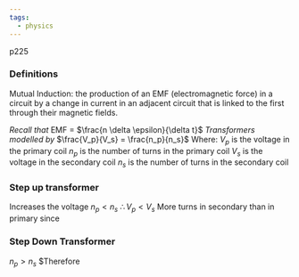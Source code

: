 ```yaml
---
tags:
  - physics
---
```


p225


### Definitions
Mutual Induction: the production of an EMF (electromagnetic force) in a circuit by a change in current in an adjacent circuit that is linked to the first through their magnetic fields. 


*Recall that*
EMF = $\frac{n \delta \epsilon}{\delta t}$
*Transformers modelled by*
$\frac{V_p}{V_s} = \frac{n_p}{n_s}$
Where:
$V_p$ is the voltage in the primary coil
$n_p$ is the number of turns in the primary coil
$V_s$ is the voltage in the secondary coil
$n_s$ is the number of turns in the secondary coil 


### Step up transformer
Increases the voltage 
$n_p < n_s$
$\therefore V_p < V_s$
More turns in secondary than in primary since
### Step Down Transformer
$n_p > n_s$
$Therefore 

